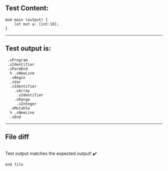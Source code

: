 
Test Content: 
-------------------------
```
mod main (output) {
    let mut a: [int:10];
}
```
------------------------
Test output is: 
-------------------------
```
 .sProgram
 .sIdentifier
 .sParmEnd
  % .sNewLine
  .sBegin
  .sVar
  .sIdentifier
    .sArray
     .sIdentifier
    .sRange
     .sInteger
  .sMutable
  % .sNewLine
  .sEnd

```
------------------------

File diff
-------------------------
```diff

```
Test output matches the expected output! :heavy_check_mark:

```
end file
